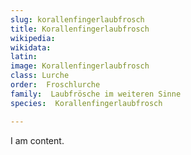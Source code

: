 ```yaml
---
slug: korallenfingerlaubfrosch
title: Korallenfingerlaubfrosch
wikipedia: 
wikidata: 
latin:
image: Korallenfingerlaubfrosch
class: Lurche
order:  Froschlurche
family:  Laubfrösche im weiteren Sinne
species:  Korallenfingerlaubfrosch

---
```


I am content.
